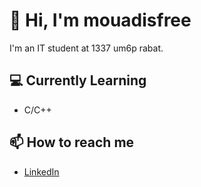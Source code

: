 # 👋 Hi, I'm mouadisfree

I'm an IT student at 1337 um6p rabat.

## 💻 Currently Learning
- C/C++

## 📫 How to reach me
- [LinkedIn](https://www.linkedin.com/in/mouadisfree/)

